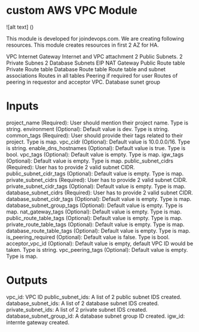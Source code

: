 # custom AWS VPC Module

![alt text] ()


This module is developed for joindevops.com. We are creating following resources. This module creates resources in first 2 AZ for HA.

VPC
Internet Gateway
Internet and VPC attachment
2 Public Subnets.
2 Private Subnes
2 Database Subnets
EIP
NAT Gateway
Public Route table
Private Route table
Database Route table
Route table and subnet associations
Routes in all tables
Peering if required for user
Routes of peering in requestor and acceptor VPC.
Database sunet group

# Inputs
project_name (Required): User should mention their project name. Type is string.
environment (Optional): Default value is dev. Type is string.
common_tags (Required): User should provide their tags related to their project. Type is map.
vpc_cidr (Optional): Default value is 10.0.0.0/16. Type is string.
enable_dns_hostnames (Optional): Default value is true. Type is bool.
vpc_tags (Optional): Default value is empty. Type is map.
igw_tags (Optional): Default value is empty. Type is map.
public_subnet_cidrs (Required): User has to provide 2 valid subnet CIDR.
public_subnet_cidr_tags (Optional): Default value is empty. Type is map.
private_subnet_cidrs (Required): User has to provide 2 valid subnet CIDR.
private_subnet_cidr_tags (Optional): Default value is empty. Type is map.
database_subnet_cidrs (Required): User has to provide 2 valid subnet CIDR.
database_subnet_cidr_tags (Optional): Default value is empty. Type is map.
database_subnet_group_tags (Optional): Default value is empty. Type is map.
nat_gateway_tags (Optional): Default value is empty. Type is map.
public_route_table_tags (Optional): Default value is empty. Type is map.
private_route_table_tags (Optional): Default value is empty. Type is map.
database_route_table_tags (Optional): Default value is empty. Type is map.
is_peering_required (Optional): Default value is false. Type is bool.
acceptor_vpc_id (Optional): Default value is empty, default VPC ID would be taken. Type is string.
vpc_peering_tags (Optional): Default value is empty. Type is map.

# Outputs
vpc_id: VPC ID
public_subnet_ids: A list of 2 public subnet IDS created.
database_subnet_ids: A list of 2 database subnet IDS created.
private_subnet_ids: A list of 2 private subnet IDS created.
database_subnet_group_id: A database subnet group ID created.
igw_id: internte gateway created.